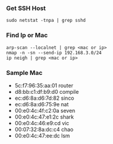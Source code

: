 ### Get SSH Host
```
sudo netstat -tnpa | grep sshd
```

### Find Ip or Mac
```
arp-scan --localnet | grep <mac or ip>
nmap -n -sn --send-ip 192.168.3.0/24
ip neigh | grep <mac or ip>
```

### Sample Mac
* 5c:f7:96:35:aa:01 router
* d8:bb:c1:df:b9:d0 compile
* ec:d6:8a:d6:7d:82 sinco
* ec:d6:8a:d6:75:9e nat
* 00:e0:4c:4f:c2:0a seven
* 00:e0:4c:47:e1:2c shark
* 00:e0:4c:46:e9:cd vic
* 00:07:32:8a:dc:c4 chao
* 00:e0:4c:47:ee:dc lsm
